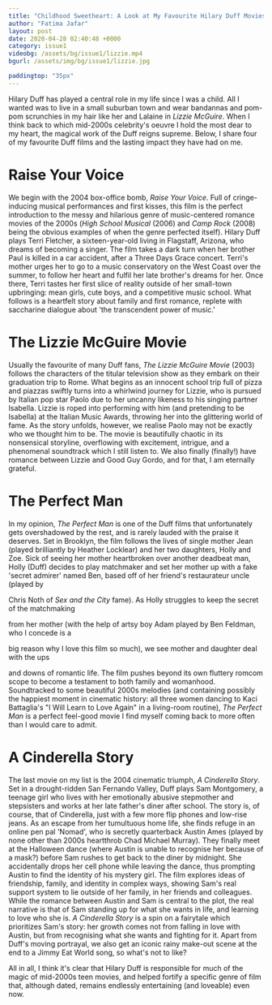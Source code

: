 ```yaml
---
title: "Childhood Sweetheart: A Look at My Favourite Hilary Duff Movies"
author: "Fatima Jafar"
layout: post
date: 2020-04-28 02:40:48 +0000
category: issue1
videobg: /assets/bg/issue1/lizzie.mp4
bgurl: /assets/img/bg/issue1/lizzie.jpg

paddingtop: "35px"
---
```


<p id="first-paragraph" style="/*font-size: larger;*//*left: 15%;">Hilary Duff has played a central role in my life since I was a child.
All I wanted was to live in a small suburban town and wear bandannas and pom-pom scrunchies in my hair like her and Lalaine in <i>Lizzie McGuire</i>. When I think back to which mid-2000s celebrity's oeuvre I hold the most dear to my heart, the magical work of the Duff reigns supreme. Below, I share four of my favourite Duff films and the lasting impact they have had on me.</p>

# Raise Your Voice

We begin with the 2004 box-office bomb, *Raise Your Voice*. Full of
cringe-inducing musical performances and first kisses, this film is the
perfect introduction to the messy and hilarious genre of music-centered
romance movies of the 2000s (*High School Musical* (2006) and *Camp
Rock* (2008) being the obvious examples of when the genre perfected
itself). Hilary Duff plays Terri Fletcher, a sixteen-year-old living in
Flagstaff, Arizona, who dreams of becoming a singer. The film takes a
dark turn when her brother Paul is killed in a car accident, after a
Three Days Grace concert. Terri's mother urges her to go to a music
conservatory on the West Coast over the summer, to follow her heart and
fulfil her late brother's dreams for her. Once there, Terri tastes her
first slice of reality outside of her small-town upbringing: mean girls,
cute boys, and a competitive music school. What follows is a heartfelt
story about family and first romance, replete with saccharine dialogue
about 'the transcendent power of music.'

# The Lizzie McGuire Movie

Usually the favourite of many Duff fans, *The Lizzie McGuire Movie*
(2003) follows the characters of the titular television show as they
embark on their graduation trip to Rome. What begins as an innocent
school trip full of pizza and piazzas swiftly turns into a whirlwind
journey for Lizzie, who is pursued by Italian pop star Paolo due to her
uncanny likeness to his singing partner Isabella. Lizzie is roped into
performing with him (and pretending to be Isabella) at the Italian Music
Awards, throwing her into the glittering world of fame. As the story
unfolds, however, we realise Paolo may not be exactly who we thought him
to be. The movie is beautifully chaotic in its nonsensical storyline,
overflowing with excitement, intrigue, and a phenomenal soundtrack which
I still listen to. We also finally (finally!) have romance between
Lizzie and Good Guy Gordo, and for that, I am eternally grateful.

# The Perfect Man

In my opinion, *The Perfect Man* is one of the Duff films that
unfortunately gets overshadowed by the rest, and is rarely lauded with
the praise it deserves. Set in Brooklyn, the film follows the lives of
single mother Jean (played brilliantly by Heather Locklear) and her two
daughters, Holly and Zoe. Sick of seeing her mother heartbroken over
another deadbeat man, Holly (Duff) decides to play matchmaker and set
her mother up with a fake 'secret admirer' named Ben, based off of her
friend's restaurateur uncle (played by

Chris Noth of *Sex and the City* fame). As Holly struggles to keep the
secret of the matchmaking

from her mother (with the help of artsy boy Adam played by Ben Feldman,
who I concede is a

big reason why I love this film so much), we see mother and daughter
deal with the ups

and downs of romantic life. The film pushes beyond its own fluttery
romcom scope to become a testament to both family and womanhood.
Soundtracked to some beautiful 2000s melodies (and containing possibly
the happiest moment in cinematic history: all three women dancing to
Kaci Battaglia's "I Will Learn to Love Again" in a living-room routine),
*The Perfect Man* is a perfect feel-good movie I find myself coming back
to more often than I would care to admit.

# A Cinderella Story

The last movie on my list is the 2004 cinematic triumph, *A Cinderella
Story*. Set in a drought-ridden San Fernando Valley, Duff plays Sam
Montgomery, a teenage girl who lives with her emotionally abusive
stepmother and stepsisters and works at her late father's diner after
school. The story is, of course, that of Cinderella, just with a few
more flip phones and low-rise jeans. As an escape from her tumultuous
home life, she finds refuge in an online pen pal 'Nomad', who is
secretly quarterback Austin Ames (played by none other than 2000s
heartthrob Chad Michael Murray). They finally meet at the Halloween
dance (where Austin is unable to recognise her because of a mask?)
before Sam rushes to get back to the diner by midnight. She accidentally
drops her cell phone while leaving the dance, thus prompting Austin to
find the identity of his mystery girl. The film explores ideas of
friendship, family, and identity in complex ways, showing Sam's real
support system to lie outside of her family, in her friends and
colleagues. While the romance between Austin and Sam is central to the
plot, the real narrative is that of Sam standing up for what she wants
in life, and learning to love who she is. *A Cinderella Story* is a spin
on a fairytale which prioritizes Sam's story: her growth comes not from
falling in love with Austin, but from recognising what she wants and
fighting for it. Apart from Duff's moving portrayal, we also get an
iconic rainy make-out scene at the end to a Jimmy Eat World song, so
what's not to like?

All in all, I think it's clear that Hilary Duff is responsible for much of the magic of mid-2000s teen movies, and helped fortify a specific genre of film that, although dated, remains endlessly entertaining (and loveable) even now.

